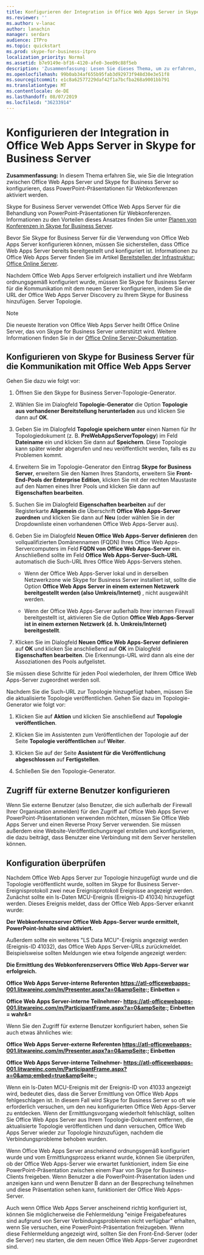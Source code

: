 ```yaml
---
title: Konfigurieren der Integration in Office Web Apps Server in Skype for Business Server
ms.reviewer: ''
ms.author: v-lanac
author: lanachin
manager: serdars
audience: ITPro
ms.topic: quickstart
ms.prod: skype-for-business-itpro
localization_priority: Normal
ms.assetid: b7e9149e-bf16-4120-afe0-3ee09c88f5eb
description: 'Zusammenfassung: Lesen Sie dieses Thema, um zu erfahren, wie Sie die Integration zwischen Office Web Apps Server und Skype for Business Server so konfigurieren, dass PowerPoint-Präsentationen für Webkonferenzen aktiviert werden.'
ms.openlocfilehash: 99b0ab34af655b95fab3d92973f948d30e3e51f8
ms.sourcegitcommit: e1c8a62577229daf42f1a7bcfba268a9001bb791
ms.translationtype: MT
ms.contentlocale: de-DE
ms.lasthandoff: 08/07/2019
ms.locfileid: "36233914"
---
```

# <a name="configure-integration-with-office-web-apps-server-in-skype-for-business-server"></a>Konfigurieren der Integration in Office Web Apps Server in Skype for Business Server
 
**Zusammenfassung:** In diesem Thema erfahren Sie, wie Sie die Integration zwischen Office Web Apps Server und Skype for Business Server so konfigurieren, dass PowerPoint-Präsentationen für Webkonferenzen aktiviert werden.
  
Skype for Business Server verwendet Office Web Apps Server für die Behandlung von PowerPoint-Präsentationen für Webkonferenzen. Informationen zu den Vorteilen dieses Ansatzes finden Sie unter [Planen von Konferenzen in Skype for Business Server](../../plan-your-deployment/conferencing/conferencing.md).
  
Bevor Sie Skype for Business Server für die Verwendung von Office Web Apps Server konfigurieren können, müssen Sie sicherstellen, dass Office Web Apps Server bereits bereitgestellt und konfiguriert ist. Informationen zu Office Web Apps Server finden Sie im Artikel [Bereitstellen der Infrastruktur: Office Online Server](https://go.microsoft.com/fwlink/p/?linkid=257525). 
  
Nachdem Office Web Apps Server erfolgreich installiert und ihre Webfarm ordnungsgemäß konfiguriert wurde, müssen Sie Skype for Business Server für die Kommunikation mit dem neuen Server konfigurieren, indem Sie die URL der Office Web Apps Server Discovery zu Ihrem Skype for Business hinzufügen. Server Topologie. 
  
> [!NOTE]
> Die neueste Iteration von Office Web Apps Server heißt Office Online Server, das von Skype for Business Server unterstützt wird. Weitere Informationen finden Sie in der [Office Online Server-Dokumentation](https://technet.microsoft.com/en-us/library/jj219456%28v=office.16%29.aspx). 
  
## <a name="configure-skype-for-business-server-to-communicate-with-office-web-apps-server"></a>Konfigurieren von Skype for Business Server für die Kommunikation mit Office Web Apps Server

Gehen Sie dazu wie folgt vor:
  
1. Öffnen Sie den Skype for Business Server-Topologie-Generator.
    
2. Wählen Sie im Dialogfeld **Topologie-Generator** die Option **Topologie aus vorhandener Bereitstellung herunterladen** aus und klicken Sie dann auf **OK**.
    
3. Geben Sie im Dialogfeld **Topologie speichern unter** einen Namen für Ihr Topologiedokument (z. B. **PreWebAppsServerTopology**) im Feld **Dateiname** ein und klicken Sie dann auf **Speichern**. Diese Topologie kann später wieder abgerufen und neu veröffentlicht werden, falls es zu Problemen kommt.
    
4. Erweitern Sie im Topologie-Generator den Eintrag **Skype for Business Server**, erweitern Sie den Namen Ihres Standorts, erweitern Sie **Front-End-Pools der Enterprise Edition**, klicken Sie mit der rechten Maustaste auf den Namen eines Ihrer Pools und klicken Sie dann auf **Eigenschaften bearbeiten**.
    
5. Suchen Sie im Dialogfeld **Eigenschaften bearbeiten** auf der Registerkarte **Allgemein** die Überschrift **Office Web Apps-Server zuordnen** und klicken Sie dann auf **Neu** (oder wählen Sie in der Dropdownliste einen vorhandenen Office Web Apps-Server aus).
    
6. Geben Sie im Dialogfeld **Neuen Office Web Apps-Server definieren** den vollqualifizierten Domänennamen (FQDN) Ihres Office Web Apps-Servercomputers im Feld **FQDN von Office Web Apps-Server** ein. Anschließend sollte im Feld **Office Web Apps-Server-Such-URL** automatisch die Such-URL Ihres Office Web Apps-Servers stehen.
    
   - Wenn der Office Web Apps-Server lokal und in derselben Netzwerkzone wie Skype for Business Server installiert ist, sollte die Option **Office Web Apps Server in einem externen Netzwerk bereitgestellt werden (also Umkreis/Internet)** , nicht ausgewählt werden.
    
   - Wenn der Office Web Apps-Server außerhalb Ihrer internen Firewall bereitgestellt ist, aktivieren Sie die Option **Office Web Apps-Server ist in einem externen Netzwerk (d. h. Umkreis/Internet) bereitgestellt**.
    
7. Klicken Sie im Dialogfeld **Neuen Office Web Apps-Server definieren** auf **OK** und klicken Sie anschließend auf **OK** im Dialogfeld **Eigenschaften bearbeiten**. Die Erkennungs-URL wird dann als eine der Assoziationen des Pools aufgelistet.
    
Sie müssen diese Schritte für jeden Pool wiederholen, der Ihrem Office Web Apps-Server zugeordnet werden soll.
  
Nachdem Sie die Such-URL zur Topologie hinzugefügt haben, müssen Sie die aktualisierte Topologie veröffentlichen. Gehen Sie dazu im Topologie-Generator wie folgt vor:
  
1. Klicken Sie auf **Aktion** und klicken Sie anschließend auf **Topologie veröffentlichen**.
    
2. Klicken Sie im Assistenten zum Veröffentlichen der Topologie auf der Seite **Topologie veröffentlichen** auf **Weiter**.
    
3. Klicken Sie auf der Seite **Assistent für die Veröffentlichung abgeschlossen** auf **Fertigstellen**.
    
4. Schließen Sie den Topologie-Generator.
    
## <a name="configure-access-for-external-users"></a>Zugriff für externe Benutzer konfigurieren

Wenn Sie externe Benutzer (also Benutzer, die sich außerhalb der Firewall Ihrer Organisation anmelden) für den Zugriff auf Office Web Apps Server PowerPoint-Präsentationen verwenden möchten, müssen Sie Office Web Apps Server und einen Reverse Proxy Server verwenden. Sie müssen außerdem eine Website-Veröffentlichungsregel erstellen und konfigurieren, die dazu beiträgt, dass Benutzer eine Verbindung mit dem Server herstellen können. 
  
## <a name="validate-the-configuration"></a>Konfiguration überprüfen

Nachdem Office Web Apps Server zur Topologie hinzugefügt wurde und die Topologie veröffentlicht wurde, sollten im Skype for Business Server-Ereignisprotokoll zwei neue Ereignisprotokoll Ereignisse angezeigt werden. Zunächst sollte ein ls-Daten MCU-Ereignis (Ereignis-ID 41034) hinzugefügt werden. Dieses Ereignis meldet, dass der Office Web Apps-Server erkannt wurde:
  
 **Der Webkonferenzserver Office Web Apps-Server wurde ermittelt, PowerPoint-Inhalte sind aktiviert.**
  
Außerdem sollte ein weiteres "LS Data MCU"-Ereignis angezeigt werden (Ereignis-ID 41032), das Office Web Apps Server-URLs zurückmeldet. Beispielsweise sollten Meldungen wie etwa folgende angezeigt werden:
  
 **Die Ermittlung des Webkonferenzservers Office Web Apps-Server war erfolgreich.**
  
 **Office Web Apps Server-interne Referenten https://atl-officewebapps-001.litwareinc.com/m/Presenter.aspx?a=0&ampSeite:; Einbetten =**
  
 **Office Web Apps Server-interne Teilnehmer- https://atl-officewebapps-001.litwareinc.com/m/ParticipantFrame.aspx?a=0&ampSeite:; Einbetten = wahr&amp;=**
  
Wenn Sie den Zugriff für externe Benutzer konfiguriert haben, sehen Sie auch etwas ähnliches wie:
  
 **Office Web Apps Server-externe Referenten https://atl-officewebapps-001.litwareinc.com/m/Presenter.aspx?a=0&ampSeite:; Einbetten**
  
 **Office Web Apps Server-interne Teilnehmer- <https://atl-officewebapps-001.litwareinc.com/m/ParticipantFrame.aspx?a=0&amp;embed=true&amp>Seite:;**
  
Wenn ein ls-Daten MCU-Ereignis mit der Ereignis-ID von 41033 angezeigt wird, bedeutet dies, dass die Server Ermittlung von Office Web Apps fehlgeschlagen ist. In diesem Fall wird Skype for Business Server so oft wie erforderlich versuchen, um den neu konfigurierten Office Web Apps-Server zu entdecken. Wenn der Ermittlungsvorgang wiederholt fehlschlägt, sollten Sie Office Web Apps Server aus Ihrem Topologie-Dokument entfernen, die aktualisierte Topologie veröffentlichen und dann versuchen, Office Web Apps Server wieder zur Topologie hinzuzufügen, nachdem die Verbindungsprobleme behoben wurden.
  
Wenn Office Web Apps Server anscheinend ordnungsgemäß konfiguriert wurde und vom Ermittlungsprozess erkannt wurde, können Sie überprüfen, ob der Office Web Apps-Server wie erwartet funktioniert, indem Sie eine PowerPoint-Präsentation zwischen einem Paar von Skype for Business-Clients freigeben. Wenn Benutzer a die PowerPoint-Präsentation laden und anzeigen kann und wenn Benutzer B dann an der Besprechung teilnehmen und diese Präsentation sehen kann, funktioniert der Office Web Apps-Server.
  
Auch wenn Office Web Apps Server anscheinend richtig konfiguriert ist, können Sie möglicherweise die Fehlermeldung "einige Freigabefeatures sind aufgrund von Server Verbindungsproblemen nicht verfügbar" erhalten, wenn Sie versuchen, eine PowerPoint-Präsentation freizugeben. Wenn diese Fehlermeldung angezeigt wird, sollten Sie den Front-End-Server (oder die Server) neu starten, die dem neuen Office Web Apps-Server zugeordnet sind.
  

